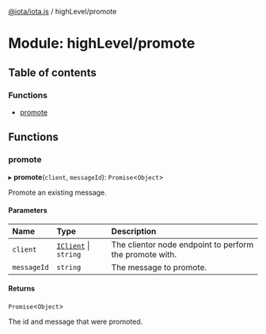 [@iota/iota.js](../README.md) / highLevel/promote

# Module: highLevel/promote

## Table of contents

### Functions

- [promote](highlevel_promote.md#promote)

## Functions

### promote

▸ **promote**(`client`, `messageId`): `Promise`<`Object`\>

Promote an existing message.

#### Parameters

| Name | Type | Description |
| :------ | :------ | :------ |
| `client` | [`IClient`](../interfaces/models_iclient.iclient.md) \| `string` | The clientor node endpoint to perform the promote with. |
| `messageId` | `string` | The message to promote. |

#### Returns

`Promise`<`Object`\>

The id and message that were promoted.
